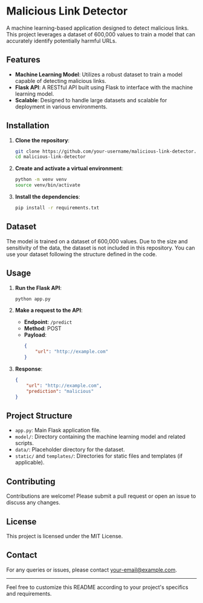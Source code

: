 # Malicious Link Detector

A machine learning-based application designed to detect malicious links. This project leverages a dataset of 600,000 values to train a model that can accurately identify potentially harmful URLs.

## Features

- **Machine Learning Model**: Utilizes a robust dataset to train a model capable of detecting malicious links.
- **Flask API**: A RESTful API built using Flask to interface with the machine learning model.
- **Scalable**: Designed to handle large datasets and scalable for deployment in various environments.

## Installation

1. **Clone the repository**:
    ```bash
    git clone https://github.com/your-username/malicious-link-detector.git
    cd malicious-link-detector
    ```

2. **Create and activate a virtual environment**:
    ```bash
    python -m venv venv
    source venv/bin/activate
    ```

3. **Install the dependencies**:
    ```bash
    pip install -r requirements.txt
    ```

## Dataset

The model is trained on a dataset of 600,000 values. Due to the size and sensitivity of the data, the dataset is not included in this repository. You can use your dataset following the structure defined in the code.

## Usage

1. **Run the Flask API**:
    ```bash
    python app.py
    ```

2. **Make a request to the API**:
    - **Endpoint**: `/predict`
    - **Method**: POST
    - **Payload**:
      ```json
      {
          "url": "http://example.com"
      }
      ```

3. **Response**:
    ```json
    {
        "url": "http://example.com",
        "prediction": "malicious"
    }
    ```

## Project Structure

- `app.py`: Main Flask application file.
- `model/`: Directory containing the machine learning model and related scripts.
- `data/`: Placeholder directory for the dataset.
- `static/` and `templates/`: Directories for static files and templates (if applicable).

## Contributing

Contributions are welcome! Please submit a pull request or open an issue to discuss any changes.

## License

This project is licensed under the MIT License.

## Contact

For any queries or issues, please contact [your-email@example.com](mailto:your-email@example.com).

---

Feel free to customize this README according to your project's specifics and requirements.